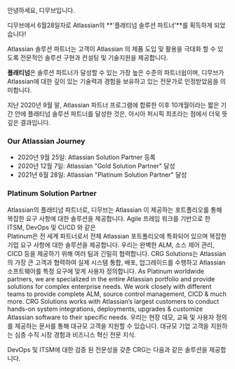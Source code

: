 안녕하세요, 디무브입니다.

디무브에서 6월28일자로 Atlassian의 **'플래티넘 솔루션 파트너'**를 획득하게 되었습니다! 

Atlassian 솔루션 파트너는 고객이 Atlassian 의 제품 도입 및 활용을 극대화 할 수 있도록 전문적인 솔루션 구현과 컨설팅 및 기술지원을 제공합니다. 

**플래티넘**은 솔루션 파트너가 달성할 수 있는 가장 높은 수준의 파트너쉽이며, 디무브가 Atlassian에 대한 깊이 있는 기술력과 경험을 보유하고 있는 전문가로 인정받았음을 의미합니다.

지난 2020년 9월 말, Atlassian 파트너 프로그램에 합류한 이후 10개월이라는 짧은 기간 안에 플래티넘 솔루션 파트너를 달성한 것은, 아시아 퍼시픽 최초라는 점에서 더욱 뜻깊은 결과입니다. 

### Our Atlassian Journey 
 - 2020년 9월 25일: Atlassian Solution Partner 등록
 - 2020년 12월 7일: Atlassian "Gold Solution Partner" 달성
 - 2021년 6월 28일: Atlassian "Platinum Solution Partner" 달성

### Platinum Solution Partner

Atlassian의 플래티넘 파트너로, 디무브는 Atlassian 이 제공하는 포트폴리오를 통해 복잡한 요구 사항에 대한 솔루션을 제공합니다. 
Agile 프레임 워크를 기반으로 한 ITSM, DevOps 및 CI/CD 와 같은  
Platinum은 전 세계 파트너로서 전체 Atlassian 포트폴리오에 특화되어 있으며 복잡한 기업 요구 사항에 대한 솔루션을 제공합니다. 우리는 완벽한 ALM, 소스 제어 관리, CICD 등을 제공하기 위해 여러 팀과 긴밀히 협력합니다. CRG Solutions는 Atlassian의 가장 큰 고객과 협력하여 실제 시스템 통합, 배포, 업그레이드를 수행하고 Atlassian 소프트웨어를 특정 요구에 맞게 사용자 정의합니다.
As Platinum worldwide partners, we are specialized in the entire Atlassian portfolio and provide solutions for complex enterprise needs. We work closely with different teams to provide complete ALM, source control management, CICD & much more. CRG Solutions works with Atlassian’s largest customers to conduct hands-on system integrations, deployments, upgrades & customize Atlassian software to their specific needs.
우리는 현장 데모, 교육 및 사용자 정의를 제공하는 문서를 통해 대규모 고객을 지원할 수 있습니다. 대규모 기업 고객을 지원하는 심층 수직 시장 경험과 비즈니스 혁신 전문 지식.

DevOps 및 ITSM에 대한 검증 된 전문성을 갖춘 CRG는 다음과 같은 솔루션을 제공합니다.
<!--stackedit_data:
eyJoaXN0b3J5IjpbLTE3ODY2OTIzNzIsLTg0OTA5MzM0NiwtMT
cyOTE0ODI0OSwtNTg3ODM2MjIwXX0=
-->